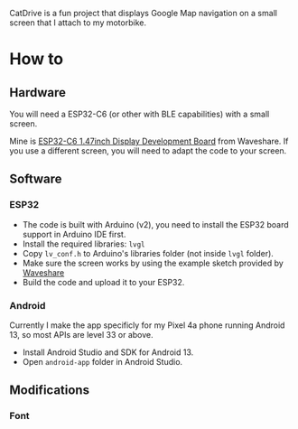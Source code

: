CatDrive is a fun project that displays Google Map navigation on a small screen that I attach to my motorbike.

# How to

## Hardware

You will need a ESP32-C6 (or other with BLE capabilities) with a small screen.

Mine is [ESP32-C6 1.47inch Display Development Board](https://www.waveshare.com/esp32-c6-lcd-1.47.htm) from Waveshare. If you use a different screen, you will need to adapt the code to your screen.

## Software

### ESP32

- The code is built with Arduino (v2), you need to install the ESP32 board support in Arduino IDE first.
- Install the required libraries: `lvgl`
- Copy `lv_conf.h` to Arduino's libraries folder (not inside `lvgl` folder).
- Make sure the screen works by using the example sketch provided by [Waveshare](https://www.waveshare.com/wiki/ESP32-C6-LCD-1.47)
- Build the code and upload it to your ESP32.

### Android

Currently I make the app specificly for my Pixel 4a phone running Android 13, so most APIs are level 33 or above.

- Install Android Studio and SDK for Android 13.
- Open `android-app` folder in Android Studio.


## Modifications

### Font

